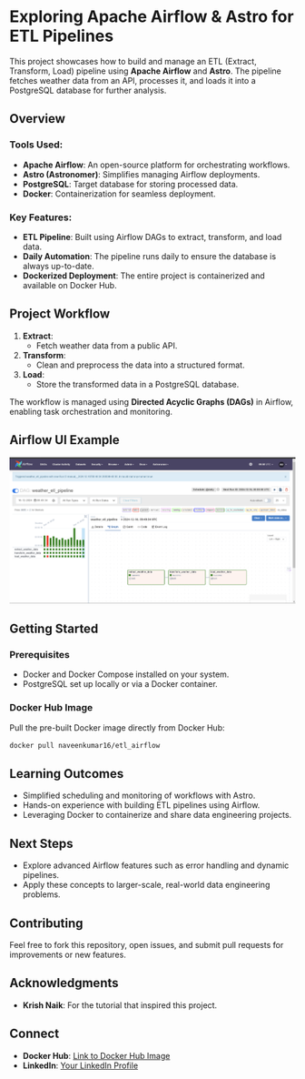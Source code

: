 # Exploring Apache Airflow & Astro for ETL Pipelines

This project showcases how to build and manage an ETL (Extract, Transform, Load) pipeline using **Apache Airflow** and **Astro**. The pipeline fetches weather data from an API, processes it, and loads it into a PostgreSQL database for further analysis.

## Overview

### Tools Used:
- **Apache Airflow**: An open-source platform for orchestrating workflows.
- **Astro (Astronomer)**: Simplifies managing Airflow deployments.
- **PostgreSQL**: Target database for storing processed data.
- **Docker**: Containerization for seamless deployment.

### Key Features:
- **ETL Pipeline**: Built using Airflow DAGs to extract, transform, and load data.
- **Daily Automation**: The pipeline runs daily to ensure the database is always up-to-date.
- **Dockerized Deployment**: The entire project is containerized and available on Docker Hub.

## Project Workflow

1. **Extract**:
   - Fetch weather data from a public API.
2. **Transform**:
   - Clean and preprocess the data into a structured format.
3. **Load**:
   - Store the transformed data in a PostgreSQL database.

The workflow is managed using **Directed Acyclic Graphs (DAGs)** in Airflow, enabling task orchestration and monitoring.

## Airflow UI Example
![Airflow DAGs](https://github.com/Naveennnkumar-Bit/etl-airflow-weather-pipeline/blob/main/AFL.png)


## Getting Started

### Prerequisites
- Docker and Docker Compose installed on your system.
- PostgreSQL set up locally or via a Docker container.

### Docker Hub Image
Pull the pre-built Docker image directly from Docker Hub:
```bash
docker pull naveenkumar16/etl_airflow
```

## Learning Outcomes

- Simplified scheduling and monitoring of workflows with Astro.
- Hands-on experience with building ETL pipelines using Airflow.
- Leveraging Docker to containerize and share data engineering projects.

## Next Steps

- Explore advanced Airflow features such as error handling and dynamic pipelines.
- Apply these concepts to larger-scale, real-world data engineering problems.

## Contributing
Feel free to fork this repository, open issues, and submit pull requests for improvements or new features.

## Acknowledgments
- **Krish Naik**: For the tutorial that inspired this project.

## Connect
- **Docker Hub**: [Link to Docker Hub Image](https://hub.docker.com/repository/docker/naveenkumar16/etl_airflow/general)
- **LinkedIn**: [Your LinkedIn Profile](linkedin.com/in/naveennnkumar)
